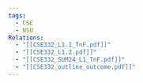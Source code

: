 ```yaml
---
tags:
  - CSE
  - NSU
Relations:
  - "[[CSE332_L1.1_TnF.pdf]]"
  - "[[CSE332_L1.2.pdf]]"
  - "[[CSE332_SUM24_L1_TnF.pdf]]"
  - "[[CSE332_outline_outcome.pdf]]"
---
```

